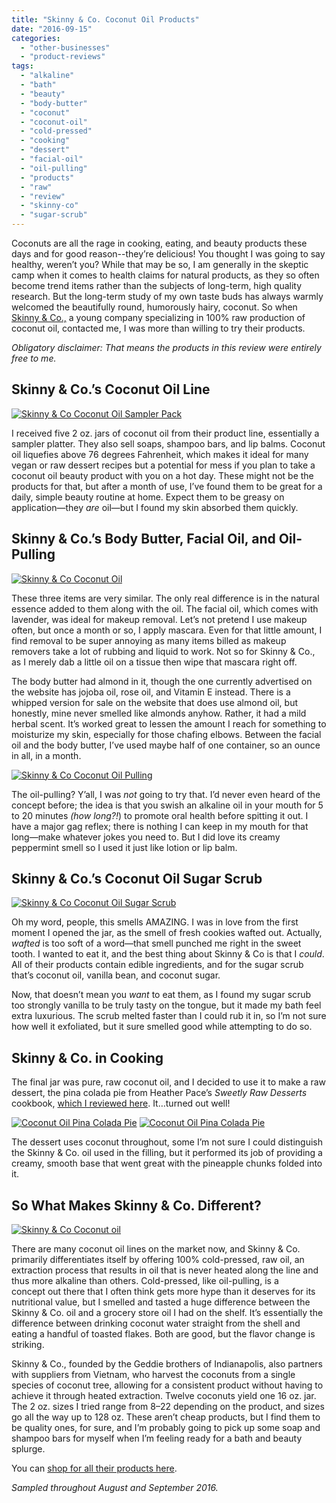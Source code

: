 ```yaml
---
title: "Skinny & Co. Coconut Oil Products"
date: "2016-09-15"
categories:
  - "other-businesses"
  - "product-reviews"
tags:
  - "alkaline"
  - "bath"
  - "beauty"
  - "body-butter"
  - "coconut"
  - "coconut-oil"
  - "cold-pressed"
  - "cooking"
  - "dessert"
  - "facial-oil"
  - "oil-pulling"
  - "products"
  - "raw"
  - "review"
  - "skinny-co"
  - "sugar-scrub"
---
```


Coconuts are all the rage in cooking, eating, and beauty products these days and for good reason--they’re delicious! You thought I was going to say healthy, weren’t you? While that may be so, I am generally in the skeptic camp when it comes to health claims for natural products, as they so often become trend items rather than the subjects of long-term, high quality research. But the long-term study of my own taste buds has always warmly welcomed the beautifully round, humorously hairy, coconut. So when [Skinny & Co.,](https://www.skinnyandcompany.com/) a young company specializing in 100% raw production of coconut oil, contacted me, I was more than willing to try their products.

_Obligatory disclaimer: That means the products in this review were entirely free to me._

## Skinny & Co.’s Coconut Oil Line

[![Skinny & Co Coconut Oil Sampler Pack](http://s3.amazonaws.com/thegourmez-wpmedia/2016/09/SkinnyCo-03-500x305.jpg)](http://s3.amazonaws.com/thegourmez-wpmedia/2016/09/SkinnyCo-03.jpg)

I received five 2 oz. jars of coconut oil from their product line, essentially a sampler platter. They also sell soaps, shampoo bars, and lip balms. Coconut oil liquefies above 76 degrees Fahrenheit, which makes it ideal for many vegan or raw dessert recipes but a potential for mess if you plan to take a coconut oil beauty product with you on a hot day. These might not be the products for that, but after a month of use, I’ve found them to be great for a daily, simple beauty routine at home. Expect them to be greasy on application—they _are_ oil—but I found my skin absorbed them quickly.

## Skinny & Co.’s Body Butter, Facial Oil, and Oil-Pulling

[![Skinny & Co Coconut Oil ](http://s3.amazonaws.com/thegourmez-wpmedia/2016/09/SkinnyCo-09-500x423.jpg)](http://s3.amazonaws.com/thegourmez-wpmedia/2016/09/SkinnyCo-09.jpg)

These three items are very similar. The only real difference is in the natural essence added to them along with the oil. The facial oil, which comes with lavender, was ideal for makeup removal. Let’s not pretend I use makeup often, but once a month or so, I apply mascara. Even for that little amount, I find removal to be super annoying as many items billed as makeup removers take a lot of rubbing and liquid to work. Not so for Skinny & Co., as I merely dab a little oil on a tissue then wipe that mascara right off.

The body butter had almond in it, though the one currently advertised on the website has jojoba oil, rose oil, and Vitamin E instead. There is a whipped version for sale on the website that does use almond oil, but honestly, mine never smelled like almonds anyhow. Rather, it had a mild herbal scent. It’s worked great to lessen the amount I reach for something to moisturize my skin, especially for those chafing elbows. Between the facial oil and the body butter, I’ve used maybe half of one container, so an ounce in all, in a month.

[![Skinny & Co Coconut Oil Pulling](http://s3.amazonaws.com/thegourmez-wpmedia/2016/09/SkinnyCo-05-500x474.jpg)](http://s3.amazonaws.com/thegourmez-wpmedia/2016/09/SkinnyCo-05.jpg)

The oil-pulling? Y’all, I was _not_ going to try that. I’d never even heard of the concept before; the idea is that you swish an alkaline oil in your mouth for 5 to 20 minutes _(how long?!_) to promote oral health before spitting it out. I have a major gag reflex; there is nothing I can keep in my mouth for that long—make whatever jokes you need to. But I did love its creamy peppermint smell so I used it just like lotion or lip balm.

## Skinny & Co.’s Coconut Oil Sugar Scrub

[![Skinny & Co Coconut Oil Sugar Scrub](http://s3.amazonaws.com/thegourmez-wpmedia/2016/09/SkinnyCo-07-388x500.jpg)](http://s3.amazonaws.com/thegourmez-wpmedia/2016/09/SkinnyCo-07.jpg)

Oh my word, people, this smells AMAZING. I was in love from the first moment I opened the jar, as the smell of fresh cookies wafted out. Actually, _wafted_ is too soft of a word—that smell punched me right in the sweet tooth. I wanted to eat it, and the best thing about Skinny & Co is that I _could_. All of their products contain edible ingredients, and for the sugar scrub that’s coconut oil, vanilla bean, and coconut sugar.

Now, that doesn’t mean you _want_ to eat them, as I found my sugar scrub too strongly vanilla to be truly tasty on the tongue, but it made my bath feel extra luxurious. The scrub melted faster than I could rub it in, so I’m not sure how well it exfoliated, but it sure smelled good while attempting to do so.

## Skinny & Co. in Cooking

The final jar was pure, raw coconut oil, and I decided to use it to make a raw dessert, the pina colada pie from Heather Pace’s _Sweetly Raw Desserts_ cookbook, [which I reviewed here](http://thegourmez.com/2015/06/10/sweetly-raw-desserts-chocolate-gingerbread-brownies-and-almond-pear-cream-tart-recipes/). It…turned out well!

[![Coconut Oil Pina Colada Pie](http://s3.amazonaws.com/thegourmez-wpmedia/2016/09/SkinnyCo-11-500x333.jpg)](http://s3.amazonaws.com/thegourmez-wpmedia/2016/09/SkinnyCo-11.jpg) [![Coconut Oil Pina Colada Pie](http://s3.amazonaws.com/thegourmez-wpmedia/2016/09/SkinnyCo-14-500x331.jpg)](http://s3.amazonaws.com/thegourmez-wpmedia/2016/09/SkinnyCo-14.jpg)

The dessert uses coconut throughout, some I’m not sure I could distinguish the Skinny & Co. oil used in the filling, but it performed its job of providing a creamy, smooth base that went great with the pineapple chunks folded into it.

## So What Makes Skinny & Co. Different?

[![Skinny & Co Coconut oil](http://s3.amazonaws.com/thegourmez-wpmedia/2016/09/SkinnyCo-04-500x471.jpg)](http://s3.amazonaws.com/thegourmez-wpmedia/2016/09/SkinnyCo-04.jpg)

There are many coconut oil lines on the market now, and Skinny & Co. primarily differentiates itself by offering 100% cold-pressed, raw oil, an extraction process that results in oil that is never heated along the line and thus more alkaline than others. Cold-pressed, like oil-pulling, is a concept out there that I often think gets more hype than it deserves for its nutritional value, but I smelled and tasted a huge difference between the Skinny & Co. oil and a grocery store oil I had on the shelf. It’s essentially the difference between drinking coconut water straight from the shell and eating a handful of toasted flakes. Both are good, but the flavor change is striking.

Skinny & Co., founded by the Geddie brothers of Indianapolis, also partners with suppliers from Vietnam, who harvest the coconuts from a single species of coconut tree, allowing for a consistent product without having to achieve it through heated extraction. Twelve coconuts yield one 16 oz. jar. The 2 oz. sizes I tried range from $8–$22 depending on the product, and sizes go all the way up to 128 oz. These aren’t cheap products, but I find them to be quality ones, for sure, and I’m probably going to pick up some soap and shampoo bars for myself when I’m feeling ready for a bath and beauty splurge.

You can [shop for all their products here](https://www.skinnyandcompany.com/collections/all).

_Sampled throughout August and September 2016._

